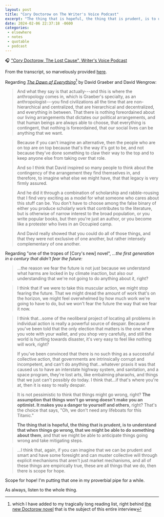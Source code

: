 ```yaml
---
layout: post
title: "Cory Doctorow on The Writer's Voice Podcast"
excerpt: "The thing that is hopeful, the thing that is prudent, is to understand that when things go wrong, that we might be able to do something about them"
date: 2024-02-06 22:37:18 -0600
categories: 
 - elsewhere
 - notes
 - quotable
 - podcast
---
```


🎧️ ["Cory Doctorow, The Lost Cause", Writer's Voice Podcast](https://www.writersvoice.net/2024/01/cory-doctorow-the-lost-cause/ "Cory Doctorow, The Lost Cause, Writer's Voice Podcast")

From the transcript, so marvelously provided [here](https://docs.google.com/document/d/18HhhEaVHe9V5UasS232NxP1A9kfqgu-F5ZjoE_-wv2o/edit "Interview Transcript: Cory Doctorow THE LOST CAUSE - Google Docs").

Regarding _[The Dawn of Everything](https://us.macmillan.com/books/9780374157357/thedawnofeverything)_[^1] by David Graeber and David Wengrow:

> And what they say is that actually---and this is where the anthropology comes in, which is Graeber's specialty, as an anthropologist---you find civilizations all the time that are non-hierarchical and centralized, that are hierarchical and decentralized, and everything in between. That there is nothing foreordained about our living arrangements that dictates our political arrangements, and that human beings are always able to choose, that everything is contingent, that nothing is foreordained, that our social lives can be anything that we want.

> Because if you can't imagine an alternative, then the people who are on top are on top because that's the way it's got to be, and not because they've done something to claw their way to the top and to keep anyone else from taking over that role.
> 
> And so I think that David inspired so many people to think about the contingency of the arrangement they find themselves in, and therefore, to imagine what else we might have, that that legacy is very firmly assured.
> 
> And he did it through a combination of scholarship and rabble-rousing that I find very exciting as a model for what someone who cares about this stuff can be. You don't have to choose among the false binary of either you produce scholarly work that contributes to the literature, but is otherwise of narrow interest to the broad population, or you write popular books, but then you're just an author, or you become like a protester who lives in an Occupied camp.
> 
> And David really showed that you could do all of those things, and that they were not exclusive of one another, but rather intensely complementary of one another.

Regarding "one of the tropes of [Cory's new] novel", _...the first generation in a century that didn't fear the future:_

> ...the reason we fear the future is not just because we understand what harms are locked in by climate inaction, but also our understanding that we're not going to do anything about it, right?

> I think that if we were to take this muscular action, we might stop fearing the future. That we might dread the amount of work that's on the horizon, we might feel overwhelmed by how much work we're going to have to do, but we won't fear the future the way that we fear it now.

> I think that...some of the neoliberal project of locating all problems in individual action is really a powerful source of despair. Because if you've been told that the only election that matters is the one where you vote with your wallet, and you shop very carefully, and still the world is hurtling towards disaster, it's very easy to feel like nothing will work, right?
> 
> If you've been convinced that there is no such thing as a successful collective action, that governments are intrinsically corrupt and incompetent, and can't do anything that...whatever praxis it was that caused us to have an interstate highway system, and sanitation, and a space program, they're lost arts, like embalming pharaohs, and things that we just can't possibly do today. I think that...if that's where you're at, then it is easy to really despair.

> It is not pessimistic to think that things might go wrong, right? **The assumption that things won't go wrong doesn't make you an optimist. It makes you a danger to yourself and others**, right? That's the choice that says, "Oh, we don't need any lifeboats for this Titanic."
> 
> **The thing that is hopeful, the thing that is prudent, is to understand that when things go wrong, that we might be able to do something about them**, and that we might be able to anticipate things going wrong and take mitigating steps.
 
> ...I think that, again, if you can imagine that we can be prudent and smart and have some foresight and can muster collective will through explicit mechanisms that aren't just market mechanisms, and all of these things are empirically true, these are all things that we do, then there is scope for hope.

Scope for hope! I'm putting that one in my proverbial pipe for a while.

As always, listen to the whole thing.

[^1]: which I have added to my tragically long reading list, right behind [the new Doctorow novel](https://us.macmillan.com/books/9781250865939/thelostcause) that is the subject of this entire interview